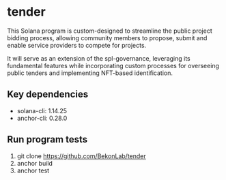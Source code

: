 # tender

This Solana program is custom-designed to streamline the public project bidding process, allowing community members to propose, submit and enable service providers to compete for projects. 

It will serve as an extension of the spl-governance, leveraging its fundamental features while incorporating  custom processes for overseeing public tenders and implementing NFT-based identification.

## Key dependencies

- solana-cli: 1.14.25
- anchor-cli: 0.28.0

## Run program tests

1. git clone https://github.com/BekonLab/tender
2. anchor build
3. anchor test
